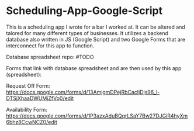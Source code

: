# Scheduling-App-Google-Script

This is a scheduling app I wrote for a bar I worked at.  It can be altered and talored for many different types of businesses.  It utilizes a backend database also written in JS (Google Script) and two Google Forms that are interconnect for this app to function.

Database spreadsheet repo: #TODO


Forms that link with database spreadsheet and are then used by this app (spreadsheet):

Request Off Form: https://docs.google.com/forms/d/13AmjgmDPejRbCacIjDjs96_l-DTSjXhaaDWUMjZfVo0/edit

Availability Form: https://docs.google.com/forms/d/1P3azxAduBQqrLSaY7Bw27DJGiR4hyXm6bhz8CcwNCZ0/edit
